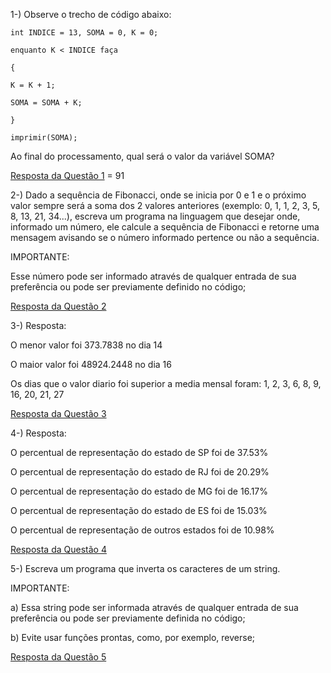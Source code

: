 1-) Observe o trecho de código abaixo:
```
int INDICE = 13, SOMA = 0, K = 0;

enquanto K < INDICE faça

{

K = K + 1;

SOMA = SOMA + K;

}

imprimir(SOMA);
```

Ao final do processamento, qual será o valor da variável SOMA?

[Resposta da Questão 1](Questao1.js) = 91


2-) Dado a sequência de Fibonacci, onde se inicia por 0 e 1 e o próximo valor sempre será a soma dos 2 valores anteriores (exemplo: 0, 1, 1, 2, 3, 5, 8, 13, 21, 34...), escreva um programa na linguagem que desejar onde, informado um número, ele calcule a sequência de Fibonacci e retorne uma mensagem avisando se o número informado pertence ou não a sequência.



IMPORTANTE:

Esse número pode ser informado através de qualquer entrada de sua preferência ou pode ser previamente definido no código;

[Resposta da Questão 2](Questao2.js)

3-) Resposta:

O menor valor foi 373.7838 no dia 14

O maior valor foi 48924.2448 no dia 16

Os dias que o valor diario foi superior a media mensal foram: 1, 2, 3, 6, 8, 9, 16, 20, 21, 27

[Resposta da Questão 3](Questao3.js)

4-) Resposta: 

O percentual de representação do estado de SP foi de 37.53%

O percentual de representação do estado de RJ foi de 20.29%

O percentual de representação do estado de MG foi de 16.17%

O percentual de representação do estado de ES foi de 15.03%

O percentual de representação de outros estados foi de 10.98%


[Resposta da Questão 4](Questao4.js)

5-) Escreva um programa que inverta os caracteres de um string.


IMPORTANTE:

a) Essa string pode ser informada através de qualquer entrada de sua preferência ou pode ser previamente definida no código;

b) Evite usar funções prontas, como, por exemplo, reverse;

[Resposta da Questão 5](Questao5.js)
